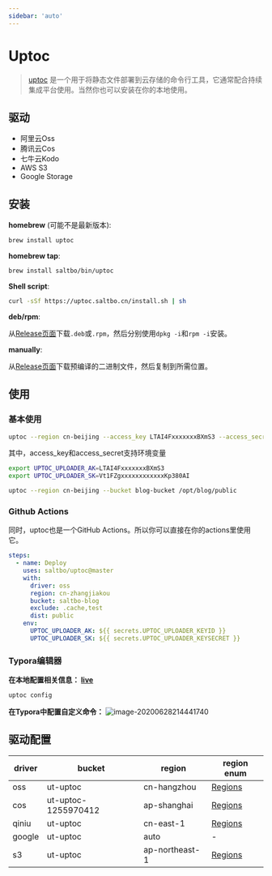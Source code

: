 ```yaml
---
sidebar: 'auto'
---
```


# Uptoc

> [uptoc](https://github.com/saltbo/uptoc) 是一个用于将静态文件部署到云存储的命令行工具，它通常配合持续集成平台使用。当然你也可以安装在你的本地使用。

## 驱动
- 阿里云Oss
- 腾讯云Cos
- 七牛云Kodo
- AWS S3
- Google Storage

## 安装

**homebrew** (可能不是最新版本):

```bash
brew install uptoc
```

**homebrew tap**:

```bash
brew install saltbo/bin/uptoc
```

**Shell script**:

```bash
curl -sSf https://uptoc.saltbo.cn/install.sh | sh
```

**deb/rpm**:

从[Release页面](https://github.com/saltbo/uptoc/releases)下载`.deb`或`.rpm`，然后分别使用`dpkg -i`和`rpm -i`安装。

**manually**:

从[Release页面](https://github.com/saltbo/uptoc/releases)下载预编译的二进制文件，然后复制到所需位置。

## 使用

### 基本使用

```bash
uptoc --region cn-beijing --access_key LTAI4FxxxxxxxBXmS3 --access_secret Vt1FZgxxxxxxxxxxxxKp380AI --bucket demo-bucket /opt/blog/public
```

其中，access_key和access_secret支持环境变量

```bash
export UPTOC_UPLOADER_AK=LTAI4FxxxxxxxBXmS3
export UPTOC_UPLOADER_SK=Vt1FZgxxxxxxxxxxxxKp380AI

uptoc --region cn-beijing --bucket blog-bucket /opt/blog/public
```

### Github Actions

同时，uptoc也是一个GitHub Actions。所以你可以直接在你的actions里使用它。

```yml
steps:
  - name: Deploy
    uses: saltbo/uptoc@master
    with:
      driver: oss
      region: cn-zhangjiakou
      bucket: saltbo-blog
      exclude: .cache,test
      dist: public
    env:
      UPTOC_UPLOADER_AK: ${{ secrets.UPTOC_UPLOADER_KEYID }}
      UPTOC_UPLOADER_SK: ${{ secrets.UPTOC_UPLOADER_KEYSECRET }}
```

### Typora编辑器
**在本地配置相关信息： [live](https://asciinema.org/a/343794)**
```bash
uptoc config
```

**在Typora中配置自定义命令：**
![image-20200628214441740](https://static.saltbo.cn/images/image-20200628214441740.png)

## 驱动配置

| driver | bucket | region | region enum |
| -----  | --------- | ------ | ---- |
| oss    | ut-uptoc  | cn-hangzhou | [Regions](https://help.aliyun.com/document_detail/31837.html?spm=a2c4g.11186623.2.12.5fdb25b7xyEcuF#concept-zt4-cvy-5db)  |
| cos    | ut-uptoc-1255970412 | ap-shanghai  |  [Regions](https://cloud.tencent.com/document/product/436/6224)  |
| qiniu  | ut-uptoc  | cn-east-1 |  [Regions](https://developer.qiniu.com/kodo/manual/4088/s3-access-domainname)  |
| google | ut-uptoc  | auto  | - |
| s3     | ut-uptoc  | ap-northeast-1  |  [Regions](https://docs.aws.amazon.com/general/latest/gr/rande.html#regional-endpoints)  |
